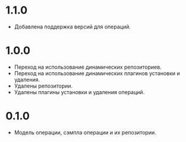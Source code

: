 # 1.1.0

- Добавлена поддержка версий для операций.

# 1.0.0

- Переход на использование динамических репозиториев.
- Переход на использование динамических плагинов установки и удаления.
- Удалены репозитории.
- Удалены плагины установки и удаления операций.

# 0.1.0

- Модель операции, сэмпла операции и их репозитории.